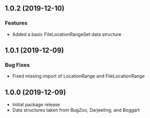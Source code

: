 ## 1.0.2 (2019-12-10)

### Features

* Added a basic FileLocationRangeSet data structure


## 1.0.1 (2019-12-09)

### Bug Fixes

* Fixed missing import of LocationRange and FileLocationRange


## 1.0.0 (2019-12-09)

* Initial package release
* Data structures taken from BugZoo, Darjeeling, and Boggart
